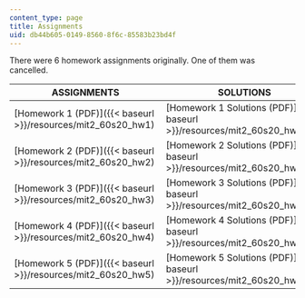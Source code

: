 ```yaml
---
content_type: page
title: Assignments
uid: db44b605-0149-8560-8f6c-85583b23bd4f
---
```


There were 6 homework assignments originally. One of them was cancelled.

| ASSIGNMENTS | SOLUTIONS |
| --- | --- |
| [Homework 1 (PDF)]({{< baseurl >}}/resources/mit2_60s20_hw1)  | [Homework 1 Solutions (PDF)]({{< baseurl >}}/resources/mit2_60s20_hw1_sol) |
| [Homework 2 (PDF)]({{< baseurl >}}/resources/mit2_60s20_hw2) | [Homework 2 Solutions (PDF)]({{< baseurl >}}/resources/mit2_60s20_hw2_sol) |
| [Homework 3 (PDF)]({{< baseurl >}}/resources/mit2_60s20_hw3)  | [Homework 3 Solutions (PDF)]({{< baseurl >}}/resources/mit2_60s20_hw3_sol) |
| [Homework 4 (PDF)]({{< baseurl >}}/resources/mit2_60s20_hw4) | [Homework 4 Solutions (PDF)]({{< baseurl >}}/resources/mit2_60s20_hw4_sol) |
| [Homework 5 (PDF)]({{< baseurl >}}/resources/mit2_60s20_hw5) | [Homework 5 Solutions (PDF)]({{< baseurl >}}/resources/mit2_60s20_hw5_sol)